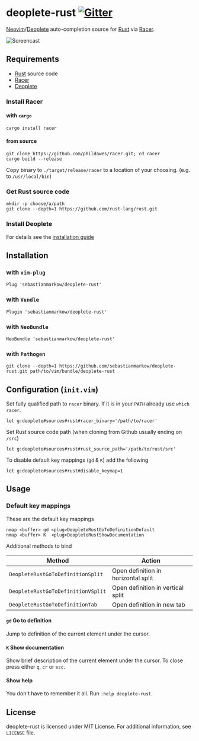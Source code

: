 # deoplete-rust [![Gitter](https://img.shields.io/badge/chat-on%20gitter-11C19C.svg?style=flat-square)](https://gitter.im/sebastianmarkow/deoplete-rust?utm_source=badge&utm_medium=badge&utm_campaign=pr-badge)

[Neovim][neovim]/[Deoplete][deoplete] auto-completion source for [Rust][rust]
via [Racer][racer].

![Screencast](http://gifyu.com/images/ezgif-1529752735.gif)

## Requirements
* [Rust][rust] source code
* [Racer][racer]
* [Deoplete][deoplete]

### Install Racer
#### with `cargo`
~~~
cargo install racer
~~~

#### from source
~~~
git clone https://github.com/phildawes/racer.git; cd racer
cargo build --release
~~~

Copy binary to `./target/release/racer` to a location of your choosing.
(e.g. to `/usr/local/bin`)

### Get Rust source code
~~~
mkdir -p choose/a/path
git clone --depth=1 https://github.com/rust-lang/rust.git
~~~

### Install Deoplete
For details see the [installation guide][installdeoplete]

## Installation
### with `vim-plug`
~~~
Plug 'sebastianmarkow/deoplete-rust'
~~~

### with `Vundle`
~~~
Plugin 'sebastianmarkow/deoplete-rust'
~~~

### with `NeoBundle`
~~~
NeoBundle 'sebastianmarkow/deoplete-rust'
~~~

### with `Pathogen`
~~~
git clone --depth=1 https://github.com/sebastianmarkow/deoplete-rust.git path/to/vim/bundle/deoplete-rust
~~~

## Configuration (`init.vim`)
Set fully qualified path to `racer` binary. If it is in your `PATH` already use
`which racer`.
~~~
let g:deoplete#sources#rust#racer_binary='/path/to/racer'
~~~

Set Rust source code path (when cloning from Github usually ending on `/src`)
~~~
let g:deoplete#sources#rust#rust_source_path='/path/to/rust/src'
~~~

To disable default key mappings (`gd` & `K`) add the following
~~~
let g:deoplete#sources#rust#disable_keymap=1
~~~

## Usage
### Default key mappings
These are the default key mappings
~~~
nmap <buffer> gd <plug>DeopleteRustGoToDefinitionDefault
nmap <buffer> K  <plug>DeopleteRustShowDocumentation
~~~

Additional methods to bind

Method                             | Action
---                                | ---
`DeopleteRustGoToDefinitionSplit`  | Open definition in horizontal split
`DeopleteRustGoToDefinitionVSplit` | Open definition in vertical split
`DeopleteRustGoToDefinitionTab`    | Open definition in new tab

#### `gd` Go to definition
Jump to definition of the current element under the cursor.

#### `K` Show documentation
Show brief description of the current element under the cursor.
To close press either `q`, `cr` or `esc`.

#### Show help
You don't have to remember it all. Run `:help deoplete-rust`.

## License
deoplete-rust is licensed under MIT License.
For additional information, see `LICENSE` file.

[installdeoplete]: https://github.com/Shougo/deoplete.nvim#installation
[racer]: https://github.com/phildawes/racer
[neovim]: https://github.com/neovim/neovim
[deoplete]: https://github.com/Shougo/deoplete.nvim
[rust]: https://github.com/rust-lang/rust
